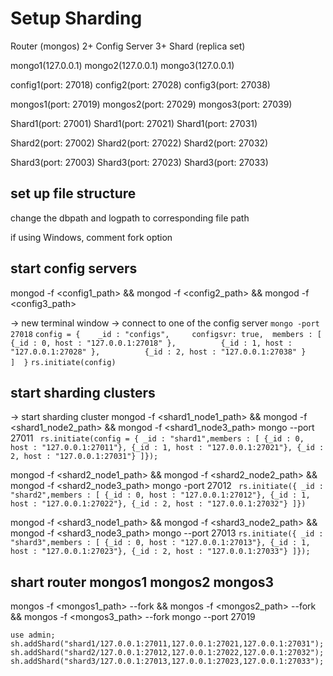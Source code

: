 # Setup Sharding

Router (mongos) 2+
Config Server 3+
Shard (replica set) 

mongo1(127.0.0.1) mongo2(127.0.0.1) mongo3(127.0.0.1)

config1(port: 27018) 
config2(port: 27028) 
config3(port: 27038)

mongos1(port: 27019) 
mongos2(port: 27029) 
mongos3(port: 27039)

Shard1(port: 27001) 
Shard1(port: 27021) 
Shard1(port: 27031)

Shard2(port: 27002) 
Shard2(port: 27022) 
Shard2(port: 27032)

Shard3(port: 27003) 
Shard3(port: 27023) 
Shard3(port: 27033)

## set up file structure

change the dbpath and logpath to corresponding file path

if using Windows, comment fork option

## start config servers
mongod -f <config1_path> &&
mongod -f <config2_path> &&
mongod -f <config3_path>

-> new terminal window
-> connect to one of the config server
`mongo -port 27018`
`config = {   
	_id : "configs",    
	configsvr: true, 
    members : [         
        {_id : 0, host : "127.0.0.1:27018" },         
        {_id : 1, host : "127.0.0.1:27028" },         
        {_id : 2, host : "127.0.0.1:27038" }     
    ]  }`
`rs.initiate(config)`

## start sharding clusters

-> start sharding cluster
mongod -f <shard1_node1_path> &&
mongod -f <shard1_node2_path> &&
mongod -f <shard1_node3_path>
mongo --port 27011
`
rs.initiate(config = { _id : "shard1",members : [
{_id : 0, host : "127.0.0.1:27011"},
{_id : 1, host : "127.0.0.1:27021"},
{_id : 2, host : "127.0.0.1:27031"}
]});`


mongod -f <shard2_node1_path> &&
mongod -f <shard2_node2_path> &&
mongod -f <shard2_node3_path>
mongo -port 27012
`
rs.initiate({ _id : "shard2",members : [
{_id : 0, host : "127.0.0.1:27012"},
{_id : 1, host : "127.0.0.1:27022"},
{_id : 2, host : "127.0.0.1:27032"}
]})`


mongod -f <shard3_node1_path> &&
mongod -f <shard3_node2_path> &&
mongod -f <shard3_node3_path>
mongo --port 27013
`rs.initiate({ _id : "shard3",members : [
{_id : 0, host : "127.0.0.1:27013"},
{_id : 1, host : "127.0.0.1:27023"},
{_id : 2, host : "127.0.0.1:27033"}
]});`



## shart router mongos1 mongos2 mongos3
mongos -f <mongos1_path> --fork &&
mongos -f <mongos2_path> --fork &&
mongos -f <mongos3_path> --fork 
mongo --port 27019


```
use admin;
sh.addShard("shard1/127.0.0.1:27011,127.0.0.1:27021,127.0.0.1:27031");
sh.addShard("shard2/127.0.0.1:27012,127.0.0.1:27022,127.0.0.1:27032");
sh.addShard("shard3/127.0.0.1:27013,127.0.0.1:27023,127.0.0.1:27033");
```










